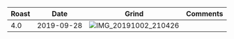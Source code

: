 | Roast | Date       | Grind | Comments |
|-------|------------|-------|----------
| 4.0   | 2019-09-28 | ![IMG_20191002_210426](https://user-images.githubusercontent.com/2862029/66029772-6d98e780-e55c-11e9-802c-29fa0090a6bb.jpg) | 
